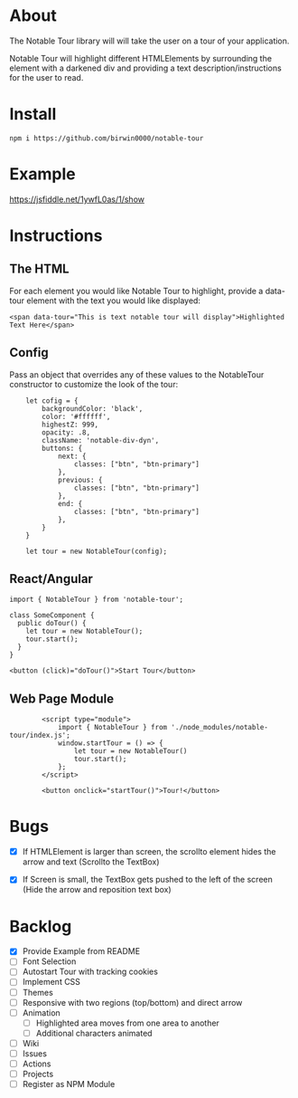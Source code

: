 # About

The Notable Tour library will will take the user on a tour of your application.

Notable Tour will highlight different HTMLElements by surrounding the element with a darkened div and providing a text description/instructions for the user to read.

# Install

`npm i https://github.com/birwin0000/notable-tour`

# Example
<https://jsfiddle.net/1ywfL0as/1/show>

# Instructions

## The HTML

For each element you would like Notable Tour to highlight, provide a data-tour element with the text you would like displayed:

`<span data-tour="This is text notable tour will display">Highlighted Text Here</span>`

## Config
Pass an object that overrides any of these values to the NotableTour constructor to customize the look of the tour:

```
    let cofig = {
        backgroundColor: 'black',
        color: '#ffffff',
        highestZ: 999,
        opacity: .8,
        className: 'notable-div-dyn',
        buttons: {
            next: {
                classes: ["btn", "btn-primary"]
            },
            previous: {
                classes: ["btn", "btn-primary"]
            },
            end: {
                classes: ["btn", "btn-primary"]
            },
        }
    }

    let tour = new NotableTour(config);
```

## React/Angular
```
import { NotableTour } from 'notable-tour';

class SomeComponent {
  public doTour() {
    let tour = new NotableTour();
    tour.start();
  }
}

<button (click)="doTour()">Start Tour</button>
```

## Web Page Module
```
        <script type="module">
            import { NotableTour } from './node_modules/notable-tour/index.js';
            window.startTour = () => {
                let tour = new NotableTour()
                tour.start();
            };
        </script>

        <button onclick="startTour()">Tour!</button>
```

# Bugs
- [x] If HTMLElement is larger than screen, the scrollto element hides the arrow and text (Scrollto the TextBox)
- [x] If Screen is small, the TextBox gets pushed to the left of the screen (Hide the arrow and reposition text box)


# Backlog
- [x] Provide Example from README
- [ ] Font Selection
- [ ] Autostart Tour with tracking cookies
- [ ] Implement CSS
- [ ] Themes
- [ ] Responsive with two regions (top/bottom) and direct
arrow
- [ ] Animation
    - [ ] Highlighted area moves from one area to another
    - [ ] Additional characters animated
- [ ] Wiki
- [ ] Issues
- [ ] Actions
- [ ] Projects
- [ ] Register as NPM Module